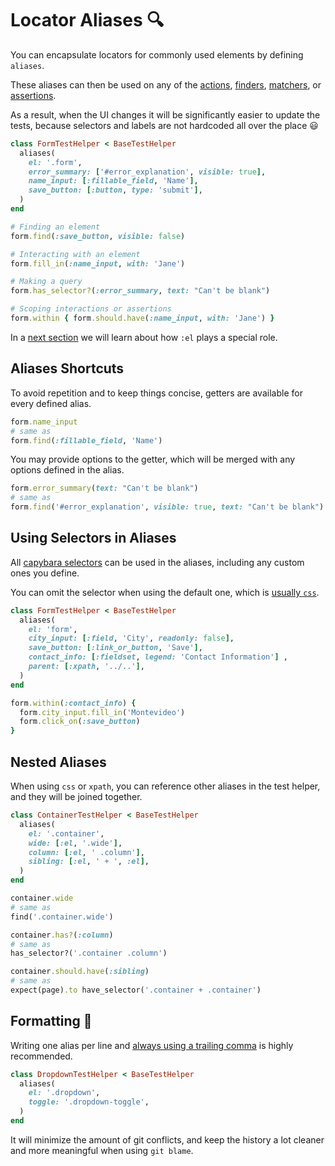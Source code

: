 [el convention]: /guide/essentials/current-context.html#current-element
[actions]: /guide/essentials/actions
[finders]: /guide/essentials/finders
[assertions]: /guide/essentials/assertions
[matchers]: /guide/essentials/querying
[capybara selectors]: /api/selectors
[trailing_commas]: https://maximomussini.com/posts/trailing-commas/

# Locator Aliases 🔍

You can encapsulate locators for commonly used elements by defining `aliases`.

These aliases can then be used on any of the [actions], [finders], [matchers], or [assertions].

As a result, when the UI changes it will be significantly easier to update the tests, because selectors and labels are not hardcoded all over the place 😃

```ruby
class FormTestHelper < BaseTestHelper
  aliases(
    el: '.form',
    error_summary: ['#error_explanation', visible: true],
    name_input: [:fillable_field, 'Name'],
    save_button: [:button, type: 'submit'],
  )
end
```

```ruby
# Finding an element
form.find(:save_button, visible: false)

# Interacting with an element
form.fill_in(:name_input, with: 'Jane')

# Making a query
form.has_selector?(:error_summary, text: "Can't be blank")

# Scoping interactions or assertions
form.within { form.should.have(:name_input, with: 'Jane') }
```

In a [next section][el convention] we will learn about how `:el` plays a special role.

## Aliases Shortcuts

To avoid repetition and to keep things concise, getters are available for every defined alias.

```ruby
form.name_input
# same as
form.find(:fillable_field, 'Name')
```

You may provide options to the getter, which will be merged with any options defined in the alias.

```ruby
form.error_summary(text: "Can't be blank")
# same as
form.find('#error_explanation', visible: true, text: "Can't be blank")
```

## Using Selectors in Aliases

All [capybara selectors] can be used in the aliases, including any custom ones you define.

You can omit the selector when using the default one, which is [usually `css`](https://github.com/teamcapybara/capybara#xpath-css-and-selectors).

```ruby
class FormTestHelper < BaseTestHelper
  aliases(
    el: 'form',
    city_input: [:field, 'City', readonly: false],
    save_button: [:link_or_button, 'Save'],
    contact_info: [:fieldset, legend: 'Contact Information'] ,
    parent: [:xpath, '../..'],
  )
end
```
```ruby
form.within(:contact_info) {
  form.city_input.fill_in('Montevideo')
  form.click_on(:save_button)
}
```

## Nested Aliases

When using `css` or `xpath`, you can reference other aliases in the test helper,
and they will be joined together.

```ruby
class ContainerTestHelper < BaseTestHelper
  aliases(
    el: '.container',
    wide: [:el, '.wide'],
    column: [:el, ' .column'],
    sibling: [:el, ' + ', :el],
  )
end

container.wide
# same as
find('.container.wide')

container.has?(:column)
# same as
has_selector?('.container .column')

container.should.have(:sibling)
# same as
expect(page).to have_selector('.container + .container')
```

## Formatting 📏

Writing one alias per line and [always using a trailing comma][trailing_commas] is highly recommended.

```ruby
class DropdownTestHelper < BaseTestHelper
  aliases(
    el: '.dropdown',
    toggle: '.dropdown-toggle',
  )
end
```

It will minimize the amount of git conflicts, and keep the history a lot cleaner and more meaningful when using `git blame`.
